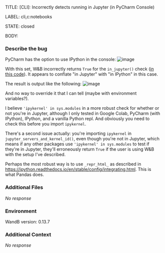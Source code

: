TITLE:
[CLI]: Incorrectly detects running in Jupyter (in PyCharm Console)

LABEL:
cli,c:notebooks

STATE:
closed

BODY:
### Describe the bug

PyCharm has the option to use IPython in the console:
![image](https://user-images.githubusercontent.com/4443482/210460245-976eb950-31d5-42f3-b04b-e829fa7835d8.png)

With this set, W&B incorrectly returns `True` for the `in_jupyter()` check ([in this code](https://github.com/wandb/wandb/blob/main/wandb/sdk/lib/ipython.py#L37)). It appears to conflate "in Jupyter" with "in IPython" in this case.

The result is output like the following:
![image](https://user-images.githubusercontent.com/4443482/210460383-9184b690-1787-431e-be41-66a66eb2ce96.png)

And no way to override it that I can tell (maybe with environment variables?).

I believe `'ipykernel' in sys.modules` in a more robust check for whether or not you're in Jupyter, although I only tested in Google Colab, PyCharm (with IPython), IPython, and a vanilla Python repl. And obviously you need to check this before you import `ipykernel`.

There's a second issue actually: you're importing `ipykernel` in `jupyter_servers_and_kernel_id()`, even though you're not in Jupyter, which means if any other packages use `'ipykernel' in sys.modules` to test if they're in Jupyter, they'll erroneously return `True` if the user is using W&B with the setup I've described.

Perhaps the most robust way is to use `_repr_html_` as described in https://ipython.readthedocs.io/en/stable/config/integrating.html. This is what Pandas does.

### Additional Files

_No response_

### Environment

WandB version: 0.13.7


### Additional Context

_No response_

